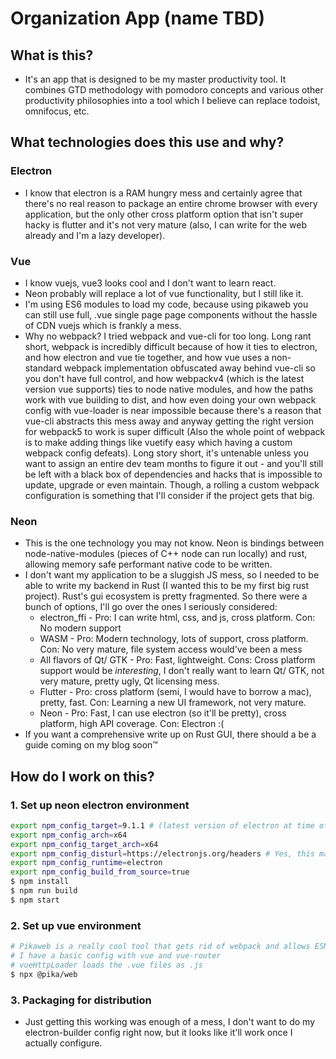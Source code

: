 # Organization App (name TBD)
## What is this?
* It's an app that is designed to be my master productivity tool. It combines GTD
  methodology with pomodoro concepts and various other productivity philosophies
  into a tool which I believe can replace todoist, omnifocus, etc.
## What technologies does this use and why?
### Electron
* I know that electron is a RAM hungry mess and certainly agree that there's no real reason to package an entire chrome browser with every application, but the only other cross platform option that isn't super hacky is flutter and it's not very mature (also, I can write for the web already and I'm a lazy developer).
### Vue
* I know vuejs, vue3 looks cool and I don't want to learn react.
* Neon probably will replace a lot of vue functionality, but I still like it.
* I'm using ES6 modules to load my code, because using pikaweb you can still use full, .vue single page page components without the hassle of CDN vuejs which is frankly a mess.
* <rant> Why no webpack? I tried webpack and vue-cli for too long. Long rant short, webpack is incredibly difficult because of how it ties to electron, and how electron and vue tie together, and how vue uses a non-standard webpack implementation obfuscated away behind vue-cli so you don't have full control, and how webpackv4 (which is the latest version vue supports) ties to node native modules, and how the paths work with vue building to dist, and how even doing your own webpack config with vue-loader is near impossible because there's a reason that vue-cli abstracts this mess away and anyway getting the right version for webpack5 to work is super difficult (Also the whole point of webpack is to make adding things like vuetify easy which having a custom webpack config defeats). Long story short, it's untenable unless you want to assign an entire dev team months to figure it out - and you'll still be left with a black box of dependencies and hacks that is impossible to update, upgrade or even maintain. </rant> Though, a rolling a custom webpack configuration is something that I'll consider if the project gets that big.
### Neon
* This is the one technology you may not know. Neon is bindings between node-native-modules (pieces of C++ node can run locally) and rust, allowing memory safe performant native code to be written.
* I don't want my application to be a sluggish JS mess, so I needed to be able to write
  my backend in Rust (I wanted this to be my first big rust project). Rust's gui ecosystem is pretty fragmented. So there were a bunch of options, I'll go over the ones I seriously considered:
    - electron_ffi - Pro: I can write html, css, and js, cross platform. Con: No modern support
    - WASM - Pro: Modern technology, lots of support, cross platform. Con: No very mature, file system access would've been a mess
    - All flavors of Qt/ GTK - Pro: Fast, lightweight. Cons: Cross platform support would be *interesting*, I don't really want to learn Qt/ GTK, not very mature, pretty ugly, Qt licensing mess.
    - Flutter - Pro: cross platform (semi, I would have to borrow a mac), pretty, fast. Con: Learning a new UI framework, not very mature.
    - Neon - Pro: Fast, I can use electron (so it'll be pretty), cross platform, high API coverage. Con: Electron :(
* If you want a comprehensive write up on Rust GUI, there should a be a guide coming on my blog soon™
## How do I work on this?
### 1. Set up neon electron environment
```bash
export npm_config_target=9.1.1 # (latest version of electron at time of writing)
export npm_config_arch=x64
export npm_config_target_arch=x64
export npm_config_disturl=https://electronjs.org/headers # Yes, this makes it so you download the headers each time you rebuild, but it's the least complex option - and I separated build and rebuild so you don't *have* to have an internet connection to develop.
export npm_config_runtime=electron
export npm_config_build_from_source=true
$ npm install
$ npm run build
$ npm start
```
### 2. Set up vue environment
```bash
# Pikaweb is a really cool tool that gets rid of webpack and allows ESM modules to be loaded
# I have a basic config with vue and vue-router
# vueHttpLoader loads the .vue files as .js
$ npx @pika/web
```
### 3. Packaging for distribution
* Just getting this working was enough of a mess, I don't want to do my electron-builder config right now, but it looks like it'll work once I actually configure.